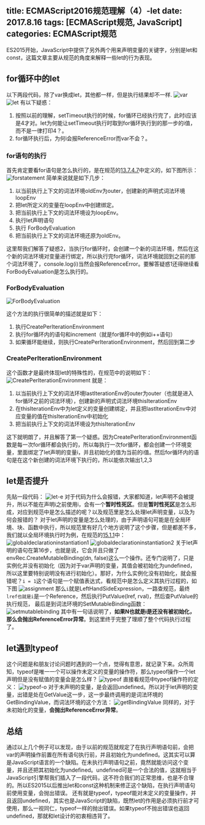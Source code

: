 title: ECMAScript2016规范理解（4）-let
date: 2017.8.16
tags: [ECMAScript规范, JavaScript]
categories: ECMAScript规范
---
ES2015开始，JavaScript中提供了另外两个用来声明变量的关键字，分别是let和const，这篇文章主要从规范的角度来解释一些let的行为表现。

<!--more-->
## for循环中的let
以下两段代码，除了var换成let，其他都一样，但是执行结果却不一样.
![var](var.png)![let](let.png)
有以下疑惑：
1. 按照以前的理解，setTimeout执行的时候，for循环已经执行完了，此时i应该是4才对。let为何能让setTimeout执行时取到for循环执行到的那一步的i值，而不是一律打印4？。
2. for循环执行后，为何i会报ReferenceError而var不会？。

### for语句的执行
首先肯定要看for语句是怎么执行的，是在规范的[13.7.4.7](http://www.ecma-international.org/ecma-262/7.0/index.html#sec-for-statement-runtime-semantics-labelledevaluation)中定义的，如下图所示：
![forstatement](forstatement.png)
简单来说就是如下几步：
1. 以当前执行上下文的词法环境oldEnv为outer，创建新的声明式词法环境loopEnv
2. 把let所定义的变量在loopEnv中创建绑定。
3. 把当前执行上下文的词法环境设为loopEnv。
4. 执行let声明语句
5. 执行 ForBodyEvaluation
6. 把当前执行上下文的词法环境还原为oldEnv。

这里帮我们解答了疑惑2，当执行for循环时，会创建一个新的词法环境，然后在这个新的词法环境对变量进行绑定，所以执行完for循环，词法环境就回到之前的那个词法环境了，console.log(i)当然会报ReferenceError。要解答疑惑1还得继续看ForBodyEvaluation是怎么执行的。

### ForBodyEvaluation
![ForBodyEvaluation](ForBodyEvaluation.png)

这个方法的执行很简单的描述就是如下：
1. 执行CreatePerIterationEnvironment
2. 执行for循环内的语句和increment（就是for循环中的例如i++语句）
3. 如果循环能继续，则执行CreatePerIterationEnvironment，然后回到第二步

### CreatePerIterationEnvironment
这个函数才是最终体现let的特殊性的，在规范中的说明如下：
![CreatePerIterationEnvironment](CreatePerIterationEnvironment.png)
就是：
1. 以当前执行上下文的词法环境lastIterationEnv的outer为outer（也就是进入for循环之前的词法环境），创建新的声明式词法环境thisIterationEnv
2. 在thisIterationEnv中为let定义的变量创建绑定，并且把lastIterationEnv中对应变量的值在thisIterationEnv中初始化
3. 把当前执行上下文的词法环境设为thisIterationEnv

这下就明朗了，并且解答了第一个疑惑。因为CreatePerIterationEnvironment函数是每一次for循环都会执行的，所以每执行一次for循环，都会创建一个环境变量，里面绑定了let声明的变量i，并且初始化的值为当前的i值。然后for循环内的语句是在这个新创建的词法环境下执行的，所以能依次输出1,2,3

## let是否提升
先贴一段代码：
![let-e](let-e.png)
对于代码为什么会报错，大家都知道，let声明不会被提升，所以不能在声明i之前使用i，会有一个**暂时性死区**。但是**暂时性死区**是怎么形成，对应到规范中是怎么描述的呢？以及规范里是怎么处理let声明变量，以及为何会报错的？
对于let声明的变量是怎么处理的，由于声明语句可能是在全局环境、块、函数中执行，所以规范里有好几个地方说明了这个步骤，但是都差不多，我们就以全局环境执行时为例，在规范的[15.1.1](http://www.ecma-international.org/ecma-262/7.0/index.html#sec-globaldeclarationinstantiation)中：
![globaldeclarationinstantiation1](globaldeclarationinstantiation1.jpg)
![globaldeclarationinstantiation2](globaldeclarationinstantiation2.jpg)
关于let声明的语句在第16步，也就是说，它会并且只做了envRec.CreateMutableBinding(dn, false)这么一个操作。还专门说明了，只是实例化并没有初始化（因为对于var声明的变量，其值会被初始化为undefined，所以这里要特别说明没有进行初始化）。那好，为什么实例化没有初始化，就会报错呢？`i = 1`这个语句是一个赋值表达式，看规范中是怎么定义其执行过程的，如下图
![assignment](assignment.png)
那么`i`就是LeftHandSideExpression，一路查规范，最终`lref也就是i`是一个Reference，然后执行PutValue(lref, rval)，然后查PutValue的执行规范，
最后是到词法环境的SetMutableBinding函数：
![setmutablebinding](setmutablebinding.png)
其中有一句话说明了，**如果N也就是i是还没有被初始化，那么会抛出ReferenceError异常**。到这里终于完整了理顺了整个代码执行过程了。

## let遇到typeof
这个问题是和朋友讨论问题时遇到的一个点，觉得有意思，就记录下来。众所周知，typeof是唯一一个可以操作未定义的变量的操作符，那么typeof操作一个let声明但是没有赋值的变量会是怎么样？
![typeof](typeof.png)
直接看规范中typeof操作符的定义：
![typeof-o](typeof-o.png)
对于未声明的变量，是会返回undefined。所以对于let声明的变量，出错是处在GetValue这一步，这一步最终调用的是词法环境的GetBindingValue，而词法环境的这个方法：
![getBindingValue](getBindingValue.png)
同样的，对于未初始化的变量，**会抛出ReferenceError异常**。


## 总结
通过以上几个例子可以发现，由于以前的规范就规定了在执行声明语句前，会把var的声明操作前置在所有语句执行前，并且初始化为undefined。这其实可以算是JavaScript语言的一个缺陷。在未执行声明语句之前，竟然就能访问这个变量，并且还把其初始化为undefined。undefined可是一个合法的值，这就相当于JavaScript引擎帮我们插入了一段代码，这不符合我们的正常思维，也是不合理的。所以ES2015以后推出let和const这种机制来修正这个缺陷，在执行声明语句前使用变量，会抛出错误。
还有就是typeof，typeof能对未定义的变量操作，并且返回undefined，其实也是JavaScript的缺陷，既然let的作用是必须执行前才可使用，那么一视同仁，typeof一样的抛出错误。如果typeof不抛出错误也返回undefined，那就和let设计的初衷相违背了。
